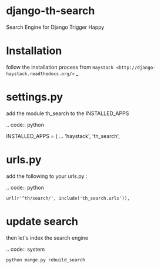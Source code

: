 # django-th-search
Search Engine for Django Trigger Happy

Installation 
============

follow the installation process from `Haystack <http://django-haystack.readthedocs.org/>` _

settings.py 
===========

add the module th_search to the INSTALLED_APPS


.. code:: python

   INSTALLED_APPS = (
        ...
        'haystack',
        'th_search',


urls.py
=======

add the following to your urls.py :


.. code:: python

    url(r'^th/search/', include('th_search.urls')),


update search 
=============

then let's index the search engine


.. code:: system

    python mange.py rebuild_search
